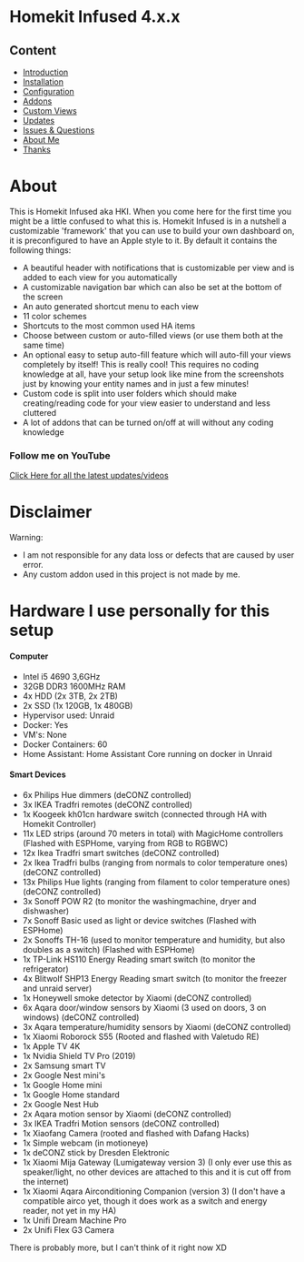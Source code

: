 # Homekit Infused 4.x.x

## Content
- [Introduction](index.md)
- [Installation](installation.md)
- [Configuration](configuration.md)
- [Addons](addons.md)
- [Custom Views](custom_views.md)
- [Updates](updates.md)
- [Issues & Questions](issues.md)
- [About Me](about.md)
- [Thanks](thanks.md)

# About 
This is Homekit Infused aka HKI. When you come here for the first time you might be a little confused to what this is. 
Homekit Infused is in a nutshell a customizable 'framework' that you can use to build your own dashboard on, it is preconfigured to have an Apple style to it.
By default it contains the following things:
- A beautiful header with notifications that is customizable per view and is added to each view for you automatically
- A customizable navigation bar which can also be set at the bottom of the screen 
- An auto generated shortcut menu to each view
- 11 color schemes
- Shortcuts to the most common used HA items
- Choose between custom or auto-filled views (or use them both at the same time)
- An optional easy to setup auto-fill feature which will auto-fill your views completely by itself! This is really cool! This requires no coding knowledge at all, have your setup look like mine from the screenshots just by knowing your entity names and in just a few minutes!
- Custom code is split into user folders which should make creating/reading code for your view easier to understand and less cluttered
- A lot of addons that can be turned on/off at will without any coding knowledge

### Follow me on YouTube
[Click Here for all the latest updates/videos](https://www.youtube.com/channel/UCYfcLj3IuQ-1mrnqgCk8f0w)

# Disclaimer
Warning:
- I am not responsible for any data loss or defects that are caused by user error.
- Any custom addon used in this project is not made by me.

# Hardware I use personally for this setup
#### Computer

- Intel i5 4690 3,6GHz
- 32GB DDR3 1600MHz RAM
- 4x HDD (2x 3TB, 2x 2TB)
- 2x SSD (1x 120GB, 1x 480GB)
- Hypervisor used: Unraid
- Docker: Yes
- VM's: None
- Docker Containers: 60
- Home Assistant: Home Assistant Core running on docker in Unraid

#### Smart Devices
- 6x Philips Hue dimmers (deCONZ controlled)
- 3x IKEA Tradfri remotes (deCONZ controlled)
- 1x Koogeek kh01cn hardware switch (connected through HA with Homekit Controller)
- 11x LED strips (around 70 meters in total) with MagicHome controllers (Flashed with ESPHome, varying from RGB to RGBWC)
- 12x Ikea Tradfri smart switches  (deCONZ controlled)
- 2x Ikea Tradfri bulbs (ranging from normals to color temperature ones)  (deCONZ controlled)
- 13x Philips Hue lights (ranging from filament to color temperature ones)  (deCONZ controlled)
- 3x Sonoff POW R2 (to monitor the washingmachine, dryer and dishwasher)
- 7x Sonoff Basic used as light or device switches (Flashed with ESPHome)
- 2x Sonoffs TH-16 (used to monitor temperature and humidity, but also doubles as a switch)  (Flashed with ESPHome)
- 1x TP-Link HS110 Energy Reading smart switch (to monitor the refrigerator)
- 4x Blitwolf SHP13 Energy Reading smart switch (to monitor the freezer and unraid server)
- 1x Honeywell smoke detector by Xiaomi  (deCONZ controlled)
- 6x Aqara door/window sensors by Xiaomi (3 used on doors, 3 on windows)  (deCONZ controlled)
- 3x Aqara temperature/humidity sensors by Xiaomi  (deCONZ controlled)
- 1x Xiaomi Roborock S55 (Rooted and flashed with Valetudo RE)
- 1x Apple TV 4K
- 1x Nvidia Shield TV Pro (2019)
- 2x Samsung smart TV
- 2x Google Nest mini's
- 1x Google Home mini
- 1x Google Home standard
- 2x Google Nest Hub
- 2x Aqara motion sensor by Xiaomi (deCONZ controlled)
- 3x IKEA Tradfri Motion sensors (deCONZ controlled)
- 1x Xiaofang Camera (rooted and flashed with Dafang Hacks)
- 1x Simple webcam (in motioneye)
- 1x deCONZ stick by Dresden Elektronic
- 1x Xiaomi Mija Gateway (Lumigateway version 3) (I only ever use this as speaker/light, no other devices are attached to this and it is cut off from the internet)
- 1x Xiaomi Aqara Airconditioning Companion (version 3) (I don't have a compatible airco yet, though it does work as a switch and energy reader, not yet in my HA)
- 1x Unifi Dream Machine Pro
- 2x Unifi Flex G3 Camera

There is probably more, but I can't think of it right now XD
